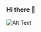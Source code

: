 ### Hi there 👋

![Alt Text]("C:\Users\ehabe\Downloads\68747470733a2f2f6d656469612e74656e6f722e636f6d2f4c4d70564d7356506d564541414141432f6d6f62696c652d6170706c69636174696f6e2d6469676974616c2d6d61726b6574696e672e676966.gif")
